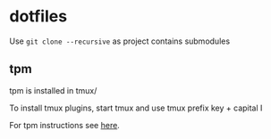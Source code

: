 # dotfiles

Use `git clone --recursive` as project contains submodules

## tpm

tpm is installed in tmux/

To install tmux plugins, start tmux and use tmux prefix key + capital I

For tpm instructions see [here](https://github.com/tmux-plugins/tpm).

